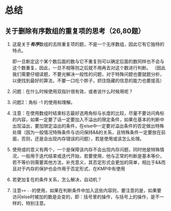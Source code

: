 # 总结
## 关于删除有序数组的重复项的思考（26,80题）

1. 这是关于***有序***数组的去除重复项的题，不是一个无序数组，因此它有它独特的特点。

   即一旦断定这个某个数后面的数与它不重复则可以确定后面的数同样也不会与这个数重复，因此，一旦不相等则之后就不用再去对这个数进行判断。     （因此我们需要仔细读题，不要光解决一般性的问题，对于特殊问题也要就题分析，以便找到最好的算法，不要一口吃个胖子，抓住隐藏的信息的能力也要提高）

2. 问题：在什么时候使用双指针很有效，或者说什么时候用呢？

3. 问题2：角标 -1 的使用和理解。

4. 注意：在使用数组时结束标志最好选用角标与长度的比较，尽量不要访问角标的内容，如果一定要了话一定要加入不溢出的限定条件，如果在基本的判断中出现溢出，要加限定溢出的条件，在else中一定要对溢出条件的否定做出特殊处理（因为一般情况特殊条件与访问保持&&的关系，且特殊条件一定要放在前面，否则，还是会出现内存错误的问题），若是使用或该怎么处理。

5. 使用或的意义有两个，一个是保障该内存不会出现内存问题，同时他是特殊情况，一般用于迭代结束或迭代开始，若要使用，他与正常的判断是基本等价，若不等价则需要其他方法，补充意义，其否定形式会更加的简单，相比于&&而且对于内存的保护也会作用于否定形式，在KMP中有使用

6. 若更加复在的条件关系，怎么解决，自动机？

7. 注意`++` `--`的使用，如果在判断条件中加入这些内容则，要注意的是，如果要访问else时被加的数是会变的，即：括号里的操作，与括号上的操作，是不一样的，特别注意。